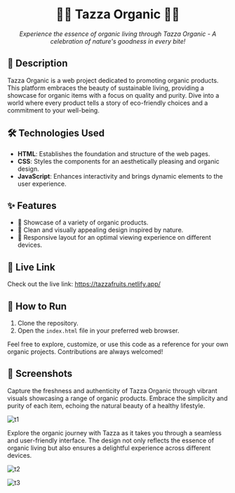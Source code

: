 <h1 align="center">
   🌿🌱 Tazza Organic 🌱🌿
</h1>

<p align="center">
  <em>Experience the essence of organic living through Tazza Organic - A celebration of nature's goodness in every bite!</em>
</p>

## 🌾 Description

Tazza Organic is a web project dedicated to promoting organic products. This platform embraces the beauty of sustainable living, providing a showcase for organic items with a focus on quality and purity. Dive into a world where every product tells a story of eco-friendly choices and a commitment to your well-being.

## 🛠️ Technologies Used

- **HTML**: Establishes the foundation and structure of the web pages.
- **CSS**: Styles the components for an aesthetically pleasing and organic design.
- **JavaScript**: Enhances interactivity and brings dynamic elements to the user experience.

## ✨ Features

- 🌱 Showcase of a variety of organic products.
- 🍃 Clean and visually appealing design inspired by nature.
- 🌿 Responsive layout for an optimal viewing experience on different devices.

## 🚀 Live Link

Check out the live link: https://tazzafruits.netlify.app/

## 🏃 How to Run

1. Clone the repository.
2. Open the `index.html` file in your preferred web browser.

Feel free to explore, customize, or use this code as a reference for your own organic projects. Contributions are always welcomed!

## 🌟 Screenshots

Capture the freshness and authenticity of Tazza Organic through vibrant visuals showcasing a range of organic products. Embrace the simplicity and purity of each item, echoing the natural beauty of a healthy lifestyle.


![t1](https://github.com/Kamu08/TazZA_Organic/assets/87929852/9e6e10b9-da91-4b26-a9f2-8f3fd8905f77)


Explore the organic journey with Tazza as it takes you through a seamless and user-friendly interface. The design not only reflects the essence of organic living but also ensures a delightful experience across different devices.

![t2](https://github.com/Kamu08/TazZA_Organic/assets/87929852/2dafb2a3-691a-462f-a2c2-25c1111c4d3e)

![t3](https://github.com/Kamu08/TazZA_Organic/assets/87929852/54de8a11-43c2-45df-99df-c964f737dac8)
